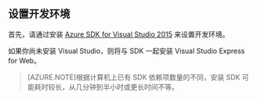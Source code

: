 ## <a name="setupdevenv"></a>设置开发环境

首先，请通过安装 [Azure SDK for Visual Studio 2015](http://go.microsoft.com/fwlink/?linkid=518003) 来设置开发环境。

如果你尚未安装 Visual Studio，则将与 SDK 一起安装 Visual Studio Express for Web。

>[AZURE.NOTE]根据计算机上已有 SDK 依赖项数量的不同，安装 SDK 可能耗时较长，从几分钟到半小时或更长时间不等。

<!---HONumber=Mooncake_1207_2015-->